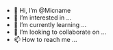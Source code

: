 - 👋 Hi, I’m @Micname
- 👀 I’m interested in ...
- 🌱 I’m currently learning ...
- 💞️ I’m looking to collaborate on ...
- 📫 How to reach me ...

<!---
Micname/Micname is a ✨ special ✨ repository because its `README.md` (this file) appears on your GitHub profile.
You can click the Preview link to take a look at your changes.
--->
